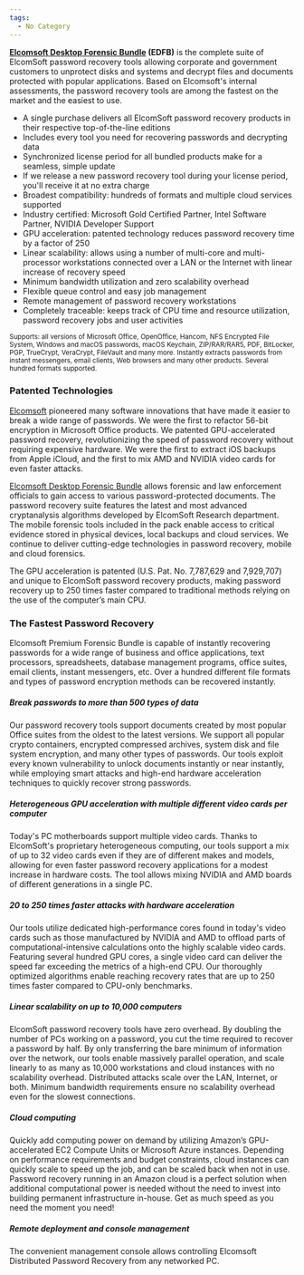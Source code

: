 ```yaml
---
tags:
  - No Category
---
```

**[Elcomsoft Desktop Forensic
Bundle](https://www.elcomsoft.com/edfb.html) (EDFB)** is the complete
suite of ElcomSoft password recovery tools allowing corporate and
government customers to unprotect disks and systems and decrypt files
and documents protected with popular applications. Based on Elcomsoft's
internal assessments, the password recovery tools are among the fastest
on the market and the easiest to use.

- A single purchase delivers all ElcomSoft password recovery products in
  their respective top-of-the-line editions
- Includes every tool you need for recovering passwords and decrypting
  data
- Synchronized license period for all bundled products make for a
  seamless, simple update
- If we release a new password recovery tool during your license period,
  you'll receive it at no extra charge
- Broadest compatibility: hundreds of formats and multiple cloud
  services supported
- Industry certified: Microsoft Gold Certified Partner, Intel Software
  Partner, NVIDIA Developer Support
- GPU acceleration: patented technology reduces password recovery time
  by a factor of 250
- Linear scalability: allows using a number of multi-core and
  multi-processor workstations connected over a LAN or the Internet with
  linear increase of recovery speed
- Minimum bandwidth utilization and zero scalability overhead
- Flexible queue control and easy job management
- Remote management of password recovery workstations
- Completely traceable: keeps track of CPU time and resource
  utilization, password recovery jobs and user activities

<small>Supports: all versions of Microsoft Office, OpenOffice, Hancom,
NFS Encrypted File System, Windows and macOS passwords, macOS Keychain,
ZIP/RAR/RAR5, PDF, BitLocker, PGP, TrueCrypt, VeraCrypt, FileVault and
many more. Instantly extracts passwords from instant messengers, email
clients, Web browsers and many other products. Several hundred formats
supported.</small>

### Patented Technologies

[Elcomsoft](elcomsoft.md) pioneered many software innovations
that have made it easier to break a wide range of passwords. We were the
first to refactor 56-bit encryption in Microsoft Office products. We
patented GPU-accelerated password recovery, revolutionizing the speed of
password recovery without requiring expensive hardware. We were the
first to extract iOS backups from Apple iCloud, and the first to mix AMD
and NVIDIA video cards for even faster attacks.

[Elcomsoft Desktop Forensic Bundle](https://www.elcomsoft.com/edfb.html)
allows forensic and law enforcement officials to gain access to various
password-protected documents. The password recovery suite features the
latest and most advanced cryptanalysis algorithms developed by ElcomSoft
Research department. The mobile forensic tools included in the pack
enable access to critical evidence stored in physical devices, local
backups and cloud services. We continue to deliver cutting-edge
technologies in password recovery, mobile and cloud forensics.

The GPU acceleration is patented (U.S. Pat. No. 7,787,629 and 7,929,707)
and unique to ElcomSoft password recovery products, making password
recovery up to 250 times faster compared to traditional methods relying
on the use of the computer’s main CPU.

### The Fastest Password Recovery

Elcomsoft Premium Forensic Bundle is capable of instantly recovering
passwords for a wide range of business and office applications, text
processors, spreadsheets, database management programs, office suites,
email clients, instant messengers, etc. Over a hundred different file
formats and types of password encryption methods can be recovered
instantly.

##### Break passwords to more than 500 types of data

Our password recovery tools support documents created by most popular
Office suites from the oldest to the latest versions. We support all
popular crypto containers, encrypted compressed archives, system disk
and file system encryption, and many other types of passwords. Our tools
exploit every known vulnerability to unlock documents instantly or near
instantly, while employing smart attacks and high-end hardware
acceleration techniques to quickly recover strong passwords.

##### Heterogeneous GPU acceleration with multiple different video cards per computer

Today's PC motherboards support multiple video cards. Thanks to
ElcomSoft's proprietary heterogeneous computing, our tools support a mix
of up to 32 video cards even if they are of different makes and models,
allowing for even faster password recovery applications for a modest
increase in hardware costs. The tool allows mixing NVIDIA and AMD boards
of different generations in a single PC.

##### 20 to 250 times faster attacks with hardware acceleration

Our tools utilize dedicated high-performance cores found in today's
video cards such as those manufactured by NVIDIA and AMD to offload
parts of computational-intensive calculations onto the highly scalable
video cards. Featuring several hundred GPU cores, a single video card
can deliver the speed far exceeding the metrics of a high-end CPU. Our
thoroughly optimized algorithms enable reaching recovery rates that are
up to 250 times faster compared to CPU-only benchmarks.

##### Linear scalability on up to 10,000 computers

ElcomSoft password recovery tools have zero overhead. By doubling the
number of PCs working on a password, you cut the time required to
recover a password by half. By only transferring the bare minimum of
information over the network, our tools enable massively parallel
operation, and scale linearly to as many as 10,000 workstations and
cloud instances with no scalability overhead. Distributed attacks scale
over the LAN, Internet, or both. Minimum bandwidth requirements ensure
no scalability overhead even for the slowest connections.

##### Cloud computing

Quickly add computing power on demand by utilizing Amazon’s
GPU-accelerated EC2 Compute Units or Microsoft Azure instances.
Depending on performance requirements and budget constraints, cloud
instances can quickly scale to speed up the job, and can be scaled back
when not in use. Password recovery running in an Amazon cloud is a
perfect solution when additional computational power is needed without
the need to invest into building permanent infrastructure in-house. Get
as much speed as you need the moment you need!

##### Remote deployment and console management

The convenient management console allows controlling Elcomsoft
Distributed Password Recovery from any networked PC.
